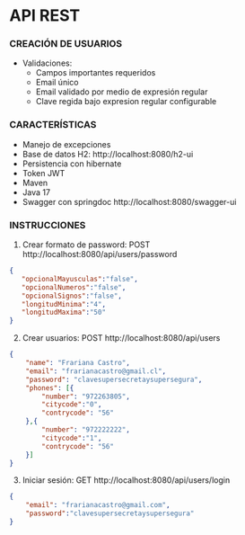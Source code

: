 # API REST

### CREACIÓN DE USUARIOS
* Validaciones:
  * Campos importantes requeridos
  * Email único
  * Email validado por medio de expresión regular 
  * Clave regida bajo expresion regular configurable
### CARACTERÍSTICAS
* Manejo de excepciones
* Base de datos H2: http://localhost:8080/h2-ui
* Persistencia con hibernate
* Token JWT
* Maven
* Java 17 
* Swagger con springdoc http://localhost:8080/swagger-ui 
### INSTRUCCIONES
1. Crear formato de password: POST http://localhost:8080/api/users/password
```json
{
   "opcionalMayusculas":"false",
   "opcionalNumeros":"false",
   "opcionalSignos":"false",
   "longitudMinima":"4",
   "longitudMaxima":"50"
}
```
2. Crear usuarios: POST http://localhost:8080/api/users
```json
{
    "name": "Frariana Castro",
    "email": "frarianacastro@gmail.cl",
    "password": "clavesupersecretaysupersegura",
    "phones": [{
        "number": "972263805",
        "citycode":"0",
        "contrycode": "56"
    },{
        "number": "972222222",
        "citycode":"1",
        "contrycode": "56"
    }]
}

```
3. Iniciar sesión: GET http://localhost:8080/api/users/login
```json
{
    "email": "frarianacastro@gmail.com",
    "password":"clavesupersecretaysupersegura"
}
```